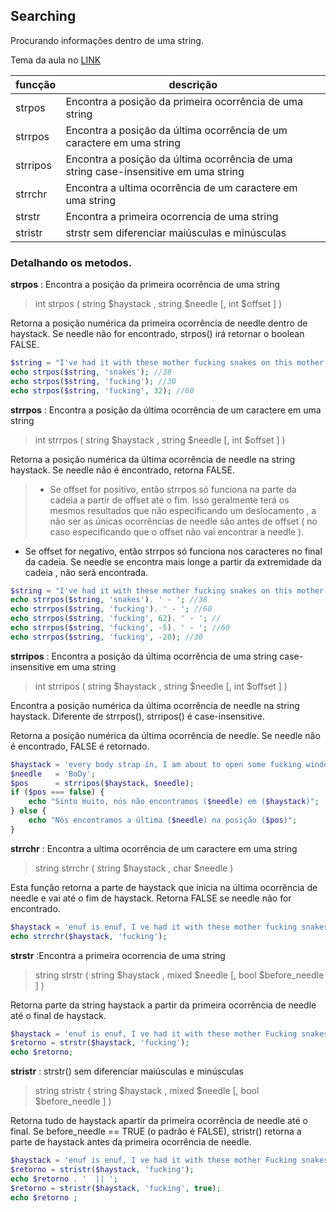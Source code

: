 ## Searching

Procurando informações dentro de uma string.

Tema da aula no [LINK](https://www.youtube.com/watch?v=vLaX8UvVUQw)

funcção | descrição
--- | ---
strpos |  Encontra a posição da primeira ocorrência de uma string
strrpos | Encontra a posição da última ocorrência de um caractere em uma string
strripos | Encontra a posição da última ocorrência de uma string case-insensitive em uma string
strrchr | Encontra a ultima ocorrência de um caractere em uma string
strstr | Encontra a primeira ocorrencia de uma string
stristr | strstr sem diferenciar maiúsculas e minúsculas

### Detalhando os metodos.

**strpos** : Encontra a posição da primeira ocorrência de uma string

> int strpos ( string $haystack , string $needle [, int $offset ] )

Retorna a posição numérica da primeira ocorrência de needle dentro de haystack. Se needle não for encontrado, strpos() irá retornar o boolean FALSE.

```php
$string = "I've had it with these mother fucking snakes on this mother fucking plane";
echo strpos($string, 'snakes'); //38
echo strpos($string, 'fucking'); //30
echo strpos($string, 'fucking', 32); //60
```

**strrpos** : Encontra a posição da última ocorrência de um caractere em uma string

>int strrpos ( string $haystack , string $needle [, int $offset ] )

Retorna a posição numérica da última ocorrência de needle na string haystack. Se needle não é encontrado, retorna FALSE.

>- Se offset for positivo, então strrpos só funciona na parte da cadeia a partir de offset até o fim. Isso geralmente terá os mesmos resultados que não especificando um deslocamento , a não ser as únicas ocorrências de needle são antes de offset ( no caso especificando que o offset não vai encontrar a needle ).
- Se offset for negativo, então strrpos só funciona nos caracteres no final da cadeia. Se needle se encontra mais longe a partir da extremidade da cadeia , não será encontrada.

```php
$string = "I've had it with these mother fucking snakes on this mother fucking plane";
echo strrpos($string, 'snakes'). ' - '; //38
echo strrpos($string, 'fucking'). ' - '; //60
echo strrpos($string, 'fucking', 62). ' - '; //
echo strrpos($string, 'fucking', -5). ' - '; //60
echo strrpos($string, 'fucking', -20); //30
```

**strripos** : Encontra a posição da última ocorrência de uma string case-insensitive em uma string

>int strripos ( string $haystack , string $needle [, int $offset ] )

Encontra a posição numérica da última ocorrência de needle na string haystack. Diferente de strrpos(), strripos() é case-insensitive.

Retorna a posição numérica da última ocorrência de needle. Se needle não é encontrado, FALSE é retornado.

```php
$haystack = 'every body strap in, I am about to open some fucking windows';
$needle   = 'BoDy';
$pos      = strripos($haystack, $needle);
if ($pos === false) {
    echo "Sinto muito, nós não encontramos ($needle) em ($haystack)";
} else {
    echo "Nós encontramos a última ($needle) na posição ($pos)";
}
```

**strrchr** :  Encontra a ultima ocorrência de um caractere em uma string

> string strrchr ( string $haystack , char $needle )

Esta função retorna a parte de haystack que inicia na última ocorrência de needle e vai até o fim de haystack. Retorna FALSE se needle não for encontrado.

```php
$haystack = 'enuf is enuf, I ve had it with these mother fucking snakes on this mother fucking plane';
echo strrchr($haystack, 'fucking');
```


**strstr** :Encontra a primeira ocorrencia de uma string

> string strstr ( string $haystack , mixed $needle [, bool $before_needle ] )

Retorna parte da string haystack a partir da primeira ocorrência de needle até o final de haystack.

```php
$haystack = 'enuf is enuf, I ve had it with these mother Fucking snakes on this mother fucking plane, every body strap in, I am about to open some fucking windows';
$retorno = strstr($haystack, 'fucking');
echo $retorno;
```

**stristr** : strstr() sem diferenciar maiúsculas e minúsculas

>string stristr ( string $haystack , mixed $needle [, bool $before_needle ] )

Retorna tudo de haystack apartir da primeira ocorrência de needle até o final. Se before_needle == TRUE (o padrão é FALSE), stristr() retorna a parte de haystack antes da primeira ocorrência de needle.

```php
$haystack = 'enuf is enuf, I ve had it with these mother Fucking snakes on this mother fucking plane, every body strap in, I am about to open some fucking windows';
$retorno = stristr($haystack, 'fucking');
echo $retorno . '  || ';
$retorno = stristr($haystack, 'fucking', true);
echo $retorno ;
```

